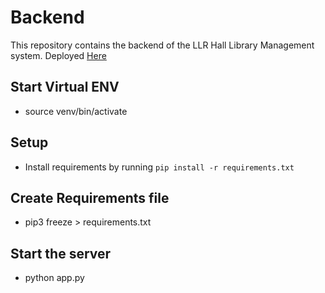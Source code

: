 # Backend
This repository contains the backend of the LLR Hall Library Management system.
Deployed [Here](llrlib.herokuapp.com)

## Start Virtual ENV
- source venv/bin/activate

## Setup
- Install requirements by running `pip install -r requirements.txt`

## Create Requirements file
- pip3 freeze > requirements.txt

## Start the server
- python app.py